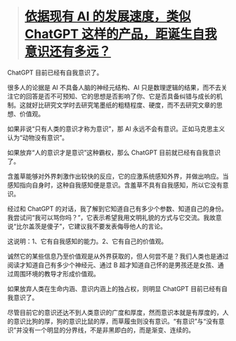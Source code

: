 > # [依据现有 AI 的发展速度，类似 ChatGPT 这样的产品，距诞生自我意识还有多远？](https://www.zhihu.com/question/581311133)

ChatGPT 目前已经有自我意识了。

很多人的论据是 AI 不具备人脑的神经元结构、AI 只是数理逻辑的结果，而不去关注它的回答是否不可预知、它的思想是否影响了你、它是否具备纠错与成长的机制。这就好比研究文学时去研究笔墨纸的粗糙程度、硬度，而不去研究文章的思想、价值观。

如果非说“只有人类的意识才称为意识”，那 AI 永远不会有意识。正如马克思主义认为“动物没有意识”。

如果放弃“人的意识才是意识”这种霸权，那么 ChatGPT 目前就已经有自我意识了。

含羞草能够对外界刺激作出较快的反应，它的应激系统感知外界，并做出响应。当感知指向自身时，这种自我感知便是意识。含羞草不具有自我感知，所以它没有意识。

经过和 ChatGPT 的对话，我了解到它知道自己有多少个参数、知道自己的身份。我尝试问“我可以骂你吗？”，它表示希望我用文明礼貌的方式与它交流。我故意说“比尔盖茨是傻子”，它建议我不要发表侮辱他人的言论。

这说明：1、它有自我感知的能力。2、它有自己的价值观。

诚然它的某些信息乃至价值观是从外界获取的，但人何尝不是？我们人类也是通过阅读才知道自己有多少个神经元、通过 B 超才知道自己怀的是男孩还是女孩、通过周围环境的教导才形成价值观。

如果放弃人类在生命内涵、意识内涵上的独占权，则明显 ChatGPT 目前已经有自我意识了。

尽管目前它的意识还达不到人类意识的广度和厚度，然而意识本就是有厚度的，人的意识比狗的厚，狗的意识比鼠的厚，而草履虫则没有意识。“有意识”与“没有意识”并没有一个明显的分界线，不是非黑即白的，而是渐变、连续的。
